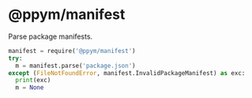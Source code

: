 # @ppym/manifest

Parse package manifests.

```python
manifest = require('@ppym/manifest')
try:
  m = manifest.parse('package.json')
except (FileNotFoundError, manifest.InvalidPackageManifest) as exc:
  print(exc)
  m = None
```
